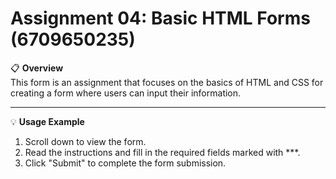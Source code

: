 # Assignment 04: Basic HTML Forms (6709650235)

📋 **Overview**  
This form is an assignment that focuses on the basics of HTML and CSS for creating a form where users can input their information.

---

💡 **Usage Example**

1. Scroll down to view the form.
2. Read the instructions and fill in the required fields marked with ***.
3. Click "Submit" to complete the form submission.